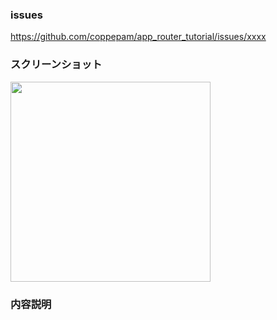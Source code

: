 ### issues

https://github.com/coppepam/app_router_tutorial/issues/xxxx

### スクリーンショット

<img width=320 src="">

### 内容説明
